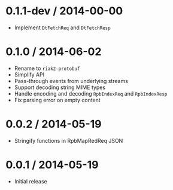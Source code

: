 0.1.1-dev / 2014-00-00
======================

  * Implement `DtFetchReq` and `DtFetchResp`


0.1.0 / 2014-06-02
==================

  * Rename to `riak2-protobuf`
  * Simplify API
  * Pass-through events from underlying streams
  * Support decoding string MIME types
  * Handle encoding and decoding `RpbIndexReq` and `RpbIndexResp`
  * Fix parsing error on empty content


0.0.2 / 2014-05-19
==================

  * Stringify functions in RpbMapRedReq JSON


0.0.1 / 2014-05-19
==================

  * Initial release
